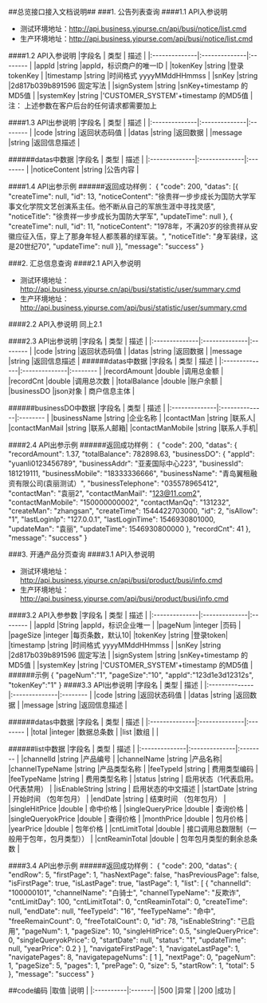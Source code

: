 ##总览接口接入文档说明##
###1. 公告列表查询
####1.1 API入参说明
- 测试环境地址：http://api.business.yipurse.cn/api/busi/notice/list.cmd
- 生产环境地址：http://api.business.yipurse.com/api/busi/notice/list.cmd

####1.2 API入参说明
|字段名 			|	类型 		| 描述 	  	|
|:--------------|:--------------|:--------	|
|appId			|string 		|appId，标识商户的唯一ID 	|
|tokenKey		|string 		|登录tokenKey 	|
|timestamp		|string 		|时间格式 yyyyMMddHHmmss 	|
|snKey			|string 		|2d817b039b891596 固定写法 	|
|signSystem		|string 		|snKey+timestamp 的MD5值 	|
|systemKey		|string 		|'CUSTOMER_SYSTEM'+timestamp 的MD5值 	|
注：
	上述参数在客户后台的任何请求都需要加上

    
####1.3 API出参说明
|字段名 			|	类型 		| 描述 	  	|
|:--------------|:--------------|:--------	|
|code		|string 		|返回状态码值 	|
|datas		|string 		|返回数据 	|
|message		|string 		|返回信息描述 	|

######datas中数据
|字段名 			|	类型 		| 描述 	  	|
|:--------------|:--------------|:--------	|
|noticeContent		|string 	|公告内容 	|


####1.4 API出参示例
######返回成功样例：
	{
		"code": 200,
		"datas": [{
			"createTime": null,
			"id": 13,
			"noticeContent": "徐贵祥一步步成长为国防大学军事文化学院文艺创演系主任。他不断从自己的军旅生涯中寻找灵感",
			"noticeTitle": "徐贵祥一步步成长为国防大学军",
			"updateTime": null
		}, {
			"createTime": null,
			"id": 11,
			"noticeContent": "1978年，不满20岁的徐贵祥从安徽应征入伍，穿上了那身年轻人都羡慕的绿军装。",
			"noticeTitle": "身军装绿，这是20世纪70",
			"updateTime": null
		}],
		"message": "success"
	}



###2. 汇总信息查询
####2.1 API入参说明
- 测试环境地址：http://api.business.yipurse.cn/api/busi/statistic/user/summary.cmd
- 生产环境地址：http://api.business.yipurse.com/api/busi/statistic/user/summary.cmd

####2.2 API入参说明
同上2.1

    
####2.3 API出参说明
|字段名 			|	类型 		| 描述 	  	|
|:--------------|:--------------|:--------	|
|code		|string 		|返回状态码值 	|
|datas		|string 		|返回数据 	|
|message		|string 		|返回信息描述 	|
######datas中数据
|字段名 			|	类型 		| 描述 	  	|
|:--------------|:--------------|:--------	|
|recordAmount	|double 		|调用总金额 	|
|recordCnt		|double 		|调用总次数 	|
|totalBalance	|double 		|账户余额 	|
|businessDO		|json对象 		| 商户信息主体	|

######businessDO中数据
|字段名 			|	类型 		| 描述 	  	|
|:--------------|:--------------|:--------	|
|businessName		|string 			|企业名称 	|
|contactMan			|string 			|联系人|
|contactManMail		|string 			|联系人邮箱|
|contactManMobile	|string 			|联系人手机|


####2.4 API出参示例
######返回成功样例：
	{
		"code": 200,
		"datas": {
			"recordAmount": 1.37,
			"totalBalance": 782898.63,
			"businessDO": {
				"appId": "yuanli0123456789",
				"businessAddr": "亚麦国际中心223",
				"businessId": 181219111,
				"businessMobile": "18333336666",
				"businessName": "青岛翼租融资有限公司(袁丽测试）",
				"businessTelephone": "035578965412",
				"contactMan": "袁丽2",
				"contactManMail": "123@11.com2",
				"contactManMobile": "150000000002",
				"contactManQq": "131232",
				"createMan": "zhangsan",
				"createTime": 1544422703000,
				"id": 2,
				"isAllow": "1",
				"lastLoginIp": "127.0.0.1",
				"lastLoginTime": 1546930801000,
				"updateMan": "袁丽",
				"updateTime": 1546930800000
			},
			"recordCnt": 41
		},
		"message": "success"
	}



###3. 开通产品分页查询
####3.1 API入参说明
- 测试环境地址：http://api.business.yipurse.cn/api/busi/product/busi/info.cmd
- 生产环境地址：http://api.business.yipurse.com/api/busi/product/busi/info.cmd

####3.2 API入参参数
|字段名 			|	类型 		| 描述 	  	|
|:--------------|:--------------|:--------	|
|appId			|String 		|appId，标识企业唯一 	|
|pageNum		|integer 		|页码 	|
|pageSize		|integer 		|每页条数，默认10|
|tokenKey		|string 		|登录token|
|timestamp		|string 		|时间格式 yyyyMMddHHmmss 	|
|snKey			|string 		|2d817b039b891596 固定写法 	|
|signSystem		|string 		|snKey+timestamp 的MD5值 	|
|systemKey		|string 		|'CUSTOMER_SYSTEM'+timestamp 的MD5值 	|
######示例
    {
		"pageNum":"1",
		"pageSize":"10",
		"appId":"123d1e3d12312s",
		"tokenKey":"1"
	}
####3.3 API出参说明
|字段名 			|	类型 		| 描述 	  	|
|:--------------|:--------------|:--------	|
|code		|string 			|返回状态码值 	|
|datas		|string 			|返回数据 	|
|message		|string 		|返回信息描述 	|

######datas中数据
|字段名 			|	类型 		| 描述 	  	|
|:--------------|:--------------|:--------	|
|total			|integer 		|数据总条数 	|
|list			|数组 			| 	|

######list中数据
|字段名 			|	类型 		| 描述 	  	|
|:--------------|:--------------|:--------	|
|channelId			|string 			|产品编号 	|
|channelName		|string 			|产品名称|
|channelTypeName	|string 			|产品类型名称 	|
|feeTypeId			|string 			| 费用类型编码	|
|feeTypeName		|string 			| 费用类型名称 	|
|status				|string 			| 启用状态（1代表启用。0代表禁用）	|
|isEnableString		|string 			| 启用状态的中文描述 	|
|startDate			|string 			| 开始时间 （包年包月）	|
|endDate			|string 			| 结束时间 （包年包月）	|
|singleHitPrice				|double 			| 命中价格	|
|singleQueryPrice			|double 			| 查询价格	|
|singleQueryokPrice			|double 			| 查得价格	|
|monthPrice				|double 			| 包月价格	|
|yearPrice				|double 			| 包年价格	|
|cntLimitTotal				|double 			| 接口调用总数限制（一般用于包年，包月类型））	|
|cntReaminTotal				|double 			| 包年包月类型的剩余总条数	|




####3.4 API出参示例
######返回成功样例：
	{
    "code": 200,
    "datas": {
        "endRow": 5,
        "firstPage": 1,
        "hasNextPage": false,
        "hasPreviousPage": false,
        "isFirstPage": true,
        "isLastPage": true,
        "lastPage": 1,
        "list": [
            {
                "channelId": "100000101",
                "channelName": "白骑士",
                "channelTypeName": "反欺诈",
                "cntLimitDay": 100,
                "cntLimitTotal": 0,
                "cntReaminTotal": 0,
                "createTime": null,
                "endDate": null,
                "feeTypeId": "16",
                "feeTypeName": "命中",
                "freeRemainCount": 0,
                "freeTotalCount": 0,
                "id": 78,
                "isEnableString": "已启用",
                "pageNum": 1,
                "pageSize": 10,
                "singleHitPrice": 0.5,
                "singleQueryPrice": 0,
                "singleQueryokPrice": 0,
                "startDate": null,
                "status": "1",
                "updateTime": null,
                "yearPrice": 0.2
            }
        ],
        "navigateFirstPage": 1,
        "navigateLastPage": 1,
        "navigatePages": 8,
        "navigatepageNums": [
            1
        ],
        "nextPage": 0,
        "pageNum": 1,
        "pageSize": 5,
        "pages": 1,
        "prePage": 0,
        "size": 5,
        "startRow": 1,
        "total": 5
    },
    "message": "success"
	}



##code编码
|取值		|说明 	 |
|:----------|:-------|
|500		|异常	 |
|200		|成功	 |